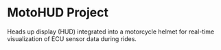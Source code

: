 # MotoHUD Project
Heads up display (HUD) integrated into a motorcycle helmet for real-time visualization of ECU sensor data during rides.
